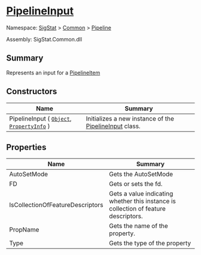 # [PipelineInput](./PipelineInput.md)

Namespace: [SigStat]() > [Common](./../README.md) > [Pipeline](./README.md)

Assembly: SigStat.Common.dll

## Summary
Represents an input for a [PipelineItem](https://github.com/hargitomi97/sigstat/blob/master/docs/md/SigStat/Common/Pipeline/PipelineInput.md)

## Constructors

| Name | Summary<div><a href="#"><img width=466></a></div> | 
| --- | --- | 
| PipelineInput ( [`Object`](https://docs.microsoft.com/en-us/dotnet/api/System.Object), [`PropertyInfo`](https://docs.microsoft.com/en-us/dotnet/api/System.Reflection.PropertyInfo) ) | Initializes a new instance of the [PipelineInput](https://github.com/hargitomi97/sigstat/blob/master/docs/md/SigStat/Common/Pipeline/PipelineInput.md) class. | 


## Properties

| Name | Summary<div><a href="#"><img width=466></a></div> | 
| --- | --- | 
| AutoSetMode | Gets the AutoSetMode | 
| FD | Gets or sets the fd. | 
| IsCollectionOfFeatureDescriptors | Gets a value indicating whether this instance is collection of feature descriptors. | 
| PropName | Gets the name of the property. | 
| Type | Gets the type of the property | 


